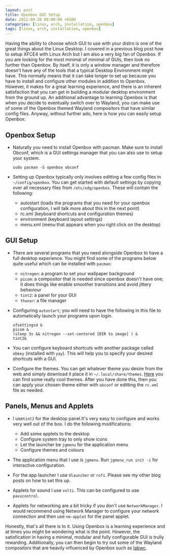 ```yaml
---
layout: post
title: Openbox GUI Setup 
date: 2021-09-28 00:00:00 +0100
categories: [linux, arch, installation, openbox]
tags: [linux, arch, installation, openbox]
---
```



Having the ability to choose which GUI to use with your distro is one of the great things about the Linux Desktop. I covered in a previous blog post how to setup XFCE4 with Linux Arch but I am also a very big fan of Openbox. If you are looking for the most minimal of minimal of GUIs, then look no further than Openbox. By itself, it is only a window manager and therefore doesn't have any of the tools that a typical Desktop Environment might have. This normally means that it can take longer to set up because you have to install and configure other modules in addition to Openbox. However, it makes for a great learning experience, and there is an inherent satisfaction that you can get in building a modular desktop environment from the ground up. An additional advantage to learning Openbox is that when you decide to eventually switch over to Wayland, you can make use of some of the Openbox themed Wayland compositors that have similar config files. Anyway, without further ado, here is how you can easily setup Openbox:

## Openbox Setup

* Naturally you need to install Openbox with pacman. Make sure to install Obconf, which is a GUI settings manager that you can also use to setup your system.

    ```
    sudo pacman -S openbox obconf
    ```

* Setting up Openbox typically only involves editting a few config files in `~/config/openbox`. You can get started with default settings by copying over all necessary files from `/etc/xdg/openbox`. These will contain the following:  
    * autostart (loads the programs that you need for your openbox configuration, I will talk more about this in the next point)
    * rc.xml (keyboard shortcuts and configuration themes)
    * environment (keyboard layout settings)
    * menu.xml (menu that appears when you right click on the desktop)

## GUI Setup


* There are several programs that you need alongside Openbox to have a full desktop experience. You might find some of the programs below quite useful which can be installed with `pacman`:
    * `nitrogen`: a program to set your wallpaper background
    * `picom`: a compositor that is needed since openbox doesn't have one; it does things like enable smoother transitions 
and avoid jittery behaviour
    * `tint2`: a panel for your GUI
    * `thunar`: a file manager

* Configuring `autostart`; you will need to have the following in this file to automatically launch your programs upon login.

    ```
    xfsettingsd & 
    picom & 
    (sleep 3s && nitrogen --set-centered [DIR to image] ) & 
    tint2&
    ```

* You can configure keyboard shortcuts with another package called `obkey` (installed with `yay`). This will help you to specify your desired shortcuts with a GUI. 

* Configure the themes. You can get whatever theme you desire from the web and simply download it place it in `~/.local/share/themes`. [Here](https://github.com/addy-dclxvi/openbox-theme-collections) you can find some really cool themes. After you have done this, then you can apply your chosen theme either with `obconf` or editting the `rc.xml` file as needed. 

## Panels, Menus and Applets

* I use`tint2` for the desktop panel.It's very easy to configure and works very well out of the box. I do the following modifications:
    * Add some applets to the desktop
    * Configure system tray to only show icons
    * Let the launcher be `jgmenu` for the application menu
    * Configure themes and colours

* The application menu that I use is `jgmenu`. Run `jgmenu_run init -i` for interactive configuration.

* For the app launcher I use `Ulauncher` or `rofi`. Please see my other blog posts on how to set this up.  

* Applets for sound I use `volti`. This can be configured to use `pavucontrol`. 

* Applets for networking are a bit tricky if you don't use `NetworkManager`. I would recommend using Network Manager to configure your network connection and then use `nm-applet` for the panel applet.

Honestly, that's all there is to it. Using Openbox is a learning experience and at times you might be wondering what is the point. However, the satisfication in having a minimal, modular and fully configurable GUI is trully rewarding. Additionally, you can then begin to try out some of the Wayland compositors that are heavily influenced by Openbox such as [labwc](https://github.com/johanmalm/labwc). 
